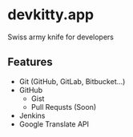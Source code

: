 # devkitty.app
Swiss army knife for developers
  
## Features    
- Git (GitHub, GitLab, Bitbucket...)
- GitHub
  - Gist
  - Pull Requsts (Soon)
- Jenkins
- Google Translate API
